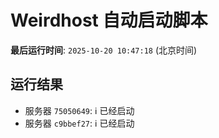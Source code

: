 # Weirdhost 自动启动脚本

**最后运行时间**: `2025-10-20 10:47:18` (北京时间)

## 运行结果

- 服务器 `75050649`: ℹ️ 已经启动
- 服务器 `c9bbef27`: ℹ️ 已经启动

